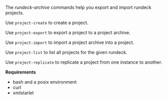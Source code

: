 The *rundeck-archive* commands help you export and import rundeck projects.

Use `project-create` to create a project.

Use `project-export` to export a project to a project archive.

Use `project-import` to import a project archive into a project.

Use `project-list` to list all projects for the given rundeck.

Use `project-replicate` to replicate a project from one instance to another.

**Requirements**

* bash and a posix environment
* curl
* xmlstarlet
